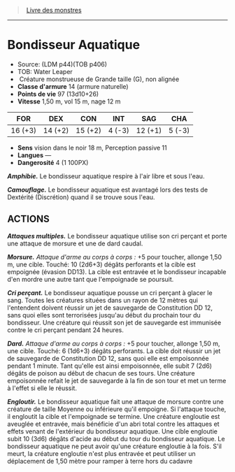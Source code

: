 ﻿> [Livre des monstres](tome_of_beasts.md)

---

# Bondisseur Aquatique

- Source: (LDM p44)(TOB p406)
- TOB: Water Leaper
-  Créature monstrueuse de Grande taille (G), non alignée
- **Classe d'armure** 14 (armure naturelle)
- **Points de vie** 97 (13d10+26)
- **Vitesse** 1,50 m, vol 15 m, nage 12 m

|FOR|DEX|CON|INT|SAG|CHA|
|---|---|---|---|---|---|
|16 (+3)|14 (+2)|15 (+2)|4 (-3)|12 (+1)|5 (-3)|

- **Sens** vision dans le noir 18 m, Perception passive 11
- **Langues** —
- **Dangerosité** 4 (1 100PX)

**_Amphibie._** Le bondisseur aquatique respire à l'air libre et sous l'eau.

**_Camouflage._** Le bondisseur aquatique est avantagé lors des tests de Dextérité (Discrétion) quand il se trouve sous l'eau.

## ACTIONS

**_Attaques multiples._** Le bondisseur aquatique utilise son cri perçant et porte une attaque de morsure et une de dard caudal.

**_Morsure._** _Attaque d'arme au corps à corps :_ +5 pour toucher, allonge 1,50 m, une cible. Touché: 10 (2d6+3) dégâts perforants et la cible est empoignée (évasion DD13). La cible est entravée et le bondisseur incapable d'en mordre une autre tant que l'empoignade se poursuit.

**_Cri perçant._** Le bondisseur aquatique pousse un cri perçant à glacer le sang. Toutes les créatures situées dans un rayon de 12 mètres qui l'entendent doivent réussir un jet de sauvegarde de Constitution DD 12, sans quoi elles sont terrorisées jusqu'au début du prochain tour du bondisseur. Une créature qui réussit son jet de sauvegarde est immunisée contre le cri perçant pendant 24 heures.

**_Dard._** _Attaque d'arme au corps à corps :_ +5 pour toucher, allonge 1,50 m, une cible. Touché: 6 (1d6+3) dégâts perforants. La cible doit réussir un jet de sauvegarde de Constitution DD 12, sans quoi elle est empoisonnée pendant 1 minute. Tant qu'elle est ainsi empoisonnée, elle subit 7 (2d6) dégâts de poison au début de chacun de ses tours. Une créature empoisonnée refait le jet de sauvegarde à la fin de son tour et met un terme à l'effet si elle le réussit.

**_Engloutir._** Le bondisseur aquatique fait une attaque de morsure contre une créature de taille Moyenne ou inférieure qu'il empoigne. Si l'attaque touche, il engloutit la cible et l'empoignade se termine. Une créature engloutie est aveuglée et entravée, mais bénéficie d'un abri total contre les attaques et effets venant de l'extérieur du bondisseur aquatique. Une cible engloutie subit 10 (3d6) dégâts d'acide au début du tour du bondisseur aquatique. Le bondisseur aquatique ne peut avoir qu'une créature engloutie à la fois. S'il meurt, la créature engloutie n'est plus entravée et peut utiliser un déplacement de 1,50 mètre pour ramper à terre hors du cadavre

